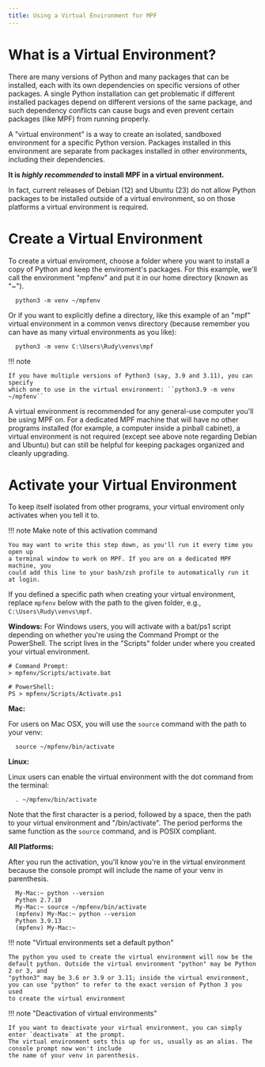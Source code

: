 ```yaml
---
title: Using a Virtual Environment for MPF
---
```


# What is a Virtual Environment?

There are many versions of Python and many packages that can be installed, each
with its own dependencies on specific versions of other packages. A single Python
installation can get problematic if different installed packages depend on different
versions of the same package, and such dependency conflicts can cause bugs and even
prevent certain packages (like MPF) from running properly.

A "virtual environment" is a way to create an isolated, sandboxed environment for
a specific Python version. Packages installed in this environment are separate from
packages installed in other environments, including their dependencies.

**It is *highly recommended* to install MPF in a virtual environment.**

In fact, current releases of Debian (12) and Ubuntu (23) do not allow Python
packages to be installed outside of a virtual environment, so on those platforms
a virtual environment is required.

# Create a Virtual Environment

To create a virtual enviroment, choose a folder where you want to install
a copy of Python and keep the enviroment's packages. For this example, we'll
call the environment "mpfenv" and put it in our home directory (known as "~").

``` console
  python3 -m venv ~/mpfenv
```

Or if you want to explicitly define a directory, like this example of an "mpf" virtual environment in a common venvs directory (because remember you can have as many virtual environments as you like):

``` console
  python3 -m venv C:\Users\Rudy\venvs\mpf
```

!!! note

    If you have multiple versions of Python3 (say, 3.9 and 3.11), you can specify
    which one to use in the virtual environment: ``python3.9 -m venv ~/mpfenv``

A virtual environment is recommended for any general-use computer you'll be
using MPF on. For a dedicated MPF machine that will have no other programs
installed (for example, a computer inside a pinball cabinet), a virtual
environment is not required (except see above note regarding Debian and Ubuntu)
but can still be helpful for keeping packages organized and cleanly upgrading.

# Activate your Virtual Environment

To keep itself isolated from other programs, your virtual enviroment only
activates when you tell it to.

!!! note  Make note of this activation command

    You may want to write this step down, as you'll run it every time you open up
    a terminal window to work on MPF. If you are on a dedicated MPF machine, you
    could add this line to your bash/zsh profile to automatically run it at login.


If you defined a specific path when creating your virtual environment, replace
`mpfenv` below with the path to the given folder, e.g., ``C:\Users\Rudy\venvs\mpf``.

**Windows:**
For Windows users, you will activate with a bat/ps1 script depending on whether
you're using the Command Prompt or the PowerShell. The script lives in the "Scripts"
folder under where you created your virtual environment.

``` console
# Command Prompt:
> mpfenv/Scripts/activate.bat

# PowerShell:
PS > mpfenv/Scripts/Activate.ps1
```

**Mac:**

For users on Mac OSX, you will use the `source` command with the path to your venv:

``` console
  source ~/mpfenv/bin/activate
```

**Linux:**

Linux users can enable the virtual environment with the dot command from the terminal:
``` console
  . ~/mpfenv/bin/activate
```

Note that the first character is a period, followed by a space, then the path
to your virtual environment and "/bin/activate". The period performs the same function as
the `source` command, and is POSIX compliant.


**All Platforms:**

After you run the activation, you'll know you're in the virtual environment
because the console prompt will include the name of your venv in parenthesis.

``` console
  My-Mac:~ python --version
  Python 2.7.10
  My-Mac:~ source ~/mpfenv/bin/activate
  (mpfenv) My-Mac:~ python --version
  Python 3.9.13
  (mpfenv) My-Mac:~
```

!!! note  "Virtual environments set a default python"

    The python you used to create the virtual environment will now be the
    default python. Outside the virtual environment "python" may be Python 2 or 3, and
    "python3" may be 3.6 or 3.9 or 3.11; inside the virtual environment,
    you can use "python" to refer to the exact version of Python 3 you used
    to create the virtual environment


!!! note  "Deactivation of virtual environments"

    If you want to deactivate your virtual environment, you can simply enter `deactivate` at the prompt.
    The virtual environment sets this up for us, usually as an alias. The console prompt now won't include
    the name of your venv in parenthesis.
    
